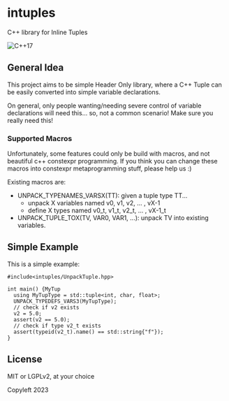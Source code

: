 # intuples

C++ library for Inline Tuples

![C++17](https://img.shields.io/badge/std-c%2B%2B17-blue)

## General Idea

This project aims to be simple Header Only library, where a C++ Tuple
can be easily converted into simple variable declarations.

On general, only people wanting/needing severe control of variable 
declarations will need this... so, not a common scenario! 
Make sure you really need this!

### Supported Macros

Unfortunately, some features could only be build with macros,
and not beautiful c++ constexpr programming.
If you think you can change these macros into constexpr metaprogramming stuff,
please help us :)

Existing macros are:

- UNPACK_TYPENAMES_VARSX(TT): given a tuple type TT...
   * unpack X variables named v0, v1, v2, ... , vX-1
   * define X types named v0_t, v1_t, v2_t, ... , vX-1_t
- UNPACK_TUPLE_TOX(TV, VAR0, VAR1, ...): unpack TV into existing variables.

## Simple Example

This is a simple example:

```{.cpp}
#include<intuples/UnpackTuple.hpp>

int main() {MyTup
  using MyTupType = std::tuple<int, char, float>;
  UNPACK_TYPEDEFS_VARS3(MyTupType);
  // check if v2 exists
  v2 = 5.0;
  assert(v2 == 5.0);
  // check if type v2_t exists
  assert(typeid(v2_t).name() == std::string{"f"});
}
```

## License

MIT or LGPLv2, at your choice

Copyleft 2023
